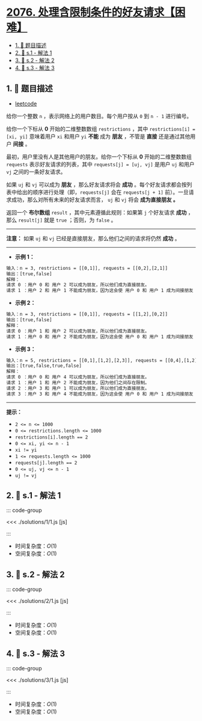 # [2076. 处理含限制条件的好友请求【困难】](https://github.com/tnotesjs/TNotes.leetcode/tree/main/notes/2076.%20%E5%A4%84%E7%90%86%E5%90%AB%E9%99%90%E5%88%B6%E6%9D%A1%E4%BB%B6%E7%9A%84%E5%A5%BD%E5%8F%8B%E8%AF%B7%E6%B1%82%E3%80%90%E5%9B%B0%E9%9A%BE%E3%80%91)

<!-- region:toc -->

- [1. 📝 题目描述](#1--题目描述)
- [2. 🎯 s.1 - 解法 1](#2--s1---解法-1)
- [3. 🎯 s.2 - 解法 2](#3--s2---解法-2)
- [4. 🎯 s.3 - 解法 3](#4--s3---解法-3)

<!-- endregion:toc -->

## 1. 📝 题目描述

- [leetcode](https://leetcode.cn/problems/process-restricted-friend-requests/)

给你一个整数 `n` ，表示网络上的用户数目。每个用户按从 `0` 到 `n - 1` 进行编号。

给你一个下标从 **0** 开始的二维整数数组 `restrictions` ，其中 `restrictions[i] = [xi, yi]` 意味着用户 `xi` 和用户 `yi` **不能** 成为 **朋友** ，不管是 **直接** 还是通过其他用户 **间接** 。

最初，用户里没有人是其他用户的朋友。给你一个下标从 **0** 开始的二维整数数组 `requests` 表示好友请求的列表，其中 `requests[j] = [uj, vj]` 是用户 `uj` 和用户 `vj` 之间的一条好友请求。

如果 `uj` 和 `vj` 可以成为 **朋友** ，那么好友请求将会 **成功** 。每个好友请求都会按列表中给出的顺序进行处理（即，`requests[j]` 会在 `requests[j + 1]` 前）。一旦请求成功，那么对所有未来的好友请求而言， `uj` 和 `vj` 将会 **成为直接朋友 。**

返回一个 **布尔数组** `result` ，其中元素遵循此规则：如果第 `j` 个好友请求 **成功** ，那么 `result[j]` 就是 `true` ；否则，为 `false` 。

---

**注意：** 如果 `uj` 和 `vj` 已经是直接朋友，那么他们之间的请求将仍然 **成功** 。

---

- **示例 1：**

```txt
输入：n = 3, restrictions = [[0,1]], requests = [[0,2],[2,1]]
输出：[true,false]
解释：
请求 0 ：用户 0 和 用户 2 可以成为朋友，所以他们成为直接朋友。
请求 1 ：用户 2 和 用户 1 不能成为朋友，因为这会使 用户 0 和 用户 1 成为间接朋友 (1--2--0) 。
```

- **示例 2：**

```txt
输入：n = 3, restrictions = [[0,1]], requests = [[1,2],[0,2]]
输出：[true,false]
解释：
请求 0 ：用户 1 和 用户 2 可以成为朋友，所以他们成为直接朋友。
请求 1 ：用户 0 和 用户 2 不能成为朋友，因为这会使 用户 0 和 用户 1 成为间接朋友 (0--2--1) 。
```

- **示例 3：**

```txt
输入：n = 5, restrictions = [[0,1],[1,2],[2,3]], requests = [[0,4],[1,2],[3,1],[3,4]]
输出：[true,false,true,false]
解释：
请求 0 ：用户 0 和 用户 4 可以成为朋友，所以他们成为直接朋友。
请求 1 ：用户 1 和 用户 2 不能成为朋友，因为他们之间存在限制。
请求 2 ：用户 3 和 用户 1 可以成为朋友，所以他们成为直接朋友。
请求 3 ：用户 3 和 用户 4 不能成为朋友，因为这会使 用户 0 和 用户 1 成为间接朋友 (0--4--3--1) 。
```

---

**提示：**

- `2 <= n <= 1000`
- `0 <= restrictions.length <= 1000`
- `restrictions[i].length == 2`
- `0 <= xi, yi <= n - 1`
- `xi != yi`
- `1 <= requests.length <= 1000`
- `requests[j].length == 2`
- `0 <= uj, vj <= n - 1`
- `uj != vj`

## 2. 🎯 s.1 - 解法 1

::: code-group

<<< ./solutions/1/1.js [js]

:::

- 时间复杂度：$O(1)$
- 空间复杂度：$O(1)$

## 3. 🎯 s.2 - 解法 2

::: code-group

<<< ./solutions/2/1.js [js]

:::

- 时间复杂度：$O(1)$
- 空间复杂度：$O(1)$

## 4. 🎯 s.3 - 解法 3

::: code-group

<<< ./solutions/3/1.js [js]

:::

- 时间复杂度：$O(1)$
- 空间复杂度：$O(1)$
